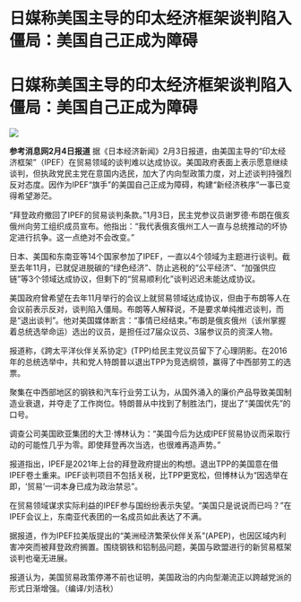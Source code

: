 # 日媒称美国主导的印太经济框架谈判陷入僵局：美国自己正成为障碍

# 日媒称美国主导的印太经济框架谈判陷入僵局：美国自己正成为障碍

![](https://inews.gtimg.com/om_bt/OqcprkZJTOlGFOb3Iep7YQ_d61zyRD5fFG6HzdmDlSFfoAA/1000)

**参考消息网2月4日报道**
据《日本经济新闻》2月3日报道，由美国主导的“印太经济框架”（IPEF）在贸易领域的谈判难以达成协议。美国政府表面上表示愿意继续谈判，但执政党民主党在意国内选民，加大了内向型政策力度，对上述谈判持强烈反对态度。因作为IPEF“旗手”的美国自己正成为障碍，构建“新经济秩序”一事已变得希望渺茫。

“拜登政府撤回了IPEF的贸易谈判条款。”1月3日，民主党参议员谢罗德·布朗在俄亥俄州向劳工组织成员宣布。他指出：“我代表俄亥俄州工人一直与总统推动的坏协定进行抗争。这一点绝对不会改变。”

日本、美国和东南亚等14个国家参加了IPEF，一直以4个领域为主题进行谈判。截至去年11月，已就促进脱碳的“绿色经济”、防止逃税的“公平经济”、“加强供应链”等3个领域达成协议，但剩下的“贸易顺利化”谈判迟迟未能达成协议。

美国政府曾希望在去年11月举行的会议上就贸易领域达成协议，但由于布朗等人在会议前表示反对，谈判陷入僵局。布朗等人解释说，不是要求单纯推迟谈判，而是“退出谈判”。他对美国媒体断言：“事情已经结束。”布朗是俄亥俄州（该州掌握着总统选举命运）选出的议员，是担任过7届众议员、3届参议员的资深人物。

报道称，《跨太平洋伙伴关系协定》(TPP)给民主党议员留下了心理阴影。在2016年的总统选举中，共和党人特朗普以退出TPP为竞选纲领，赢得了中西部劳工的选票。

聚集在中西部地区的钢铁和汽车行业劳工认为，从国外涌入的廉价产品导致美国制造业衰退，并夺走了工作岗位。特朗普从中找到了制胜法门，提出了“美国优先”的口号。

调查公司美国欧亚集团的大卫·博林认为：“美国今后为达成IPEF贸易协议而采取行动的可能性几乎为零。即使拜登再次当选，也很难再造声势。”

报道指出，IPEF是2021年上台的拜登政府提出的构想。退出TPP的美国意在借IPEF卷土重来。IPEF谈判项目不包括关税，比TPP更宽松，但博林认为“因选举在即，‘贸易’一词本身已成为政治禁忌”。

在贸易领域谋求实际利益的IPEF参与国纷纷表示失望。“美国只是说说而已吗？”在IPEF会议上，东南亚代表团的一名成员如此表达了不满。

据报道，作为IPEF拉美版提出的“美洲经济繁荣伙伴关系”(APEP)，也因区域内利害冲突而被拜登政府搁置。围绕钢铁和铝制品问题，美国与欧盟进行的新贸易框架谈判也毫无进展。

报道认为，美国贸易政策停滞不前也证明，美国政治的内向型潮流正以跨越党派的形式日渐增强。（编译/刘洁秋）

